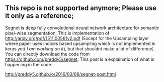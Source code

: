 ## This repo is not supported anymore; Please use it only as a reference;

Segnet is deep fully convolutional neural network architecture for semantic pixel-wise segmentation. This is implementation of http://arxiv.org/pdf/1511.00561v2.pdf (Except for the Upsampling layer where paper uses indices based upsampling which is not implemented in keras yet( *I am working on it*), but that shouldnt make a lot of difference). You can directly download the code from https://github.com/preddy5/segnet. This post is a explaination of what is happening in the code.

http://preddy5.github.io/2016/03/08/segnet-post.html
